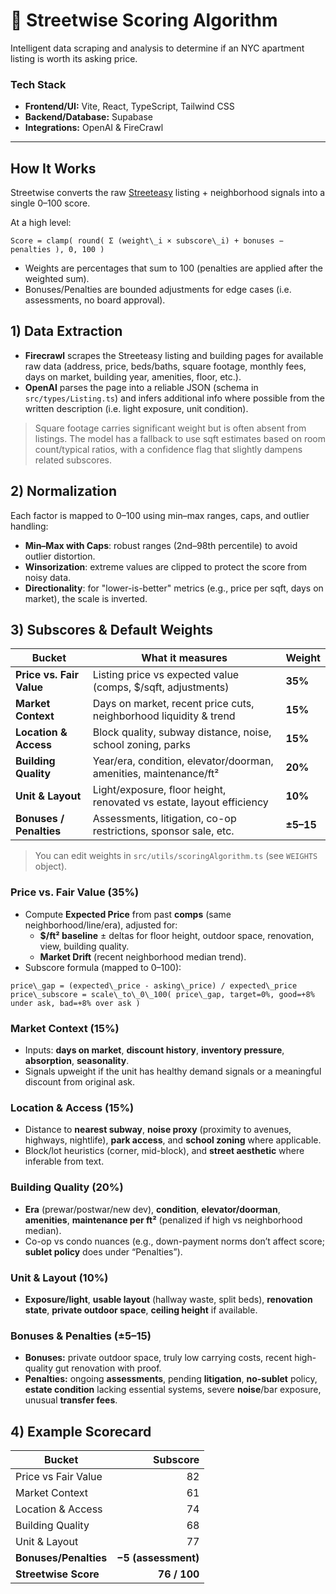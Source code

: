 # 🚕 Streetwise Scoring Algorithm
Intelligent data scraping and analysis to determine if an NYC apartment listing is worth its asking price.

### Tech Stack
- **Frontend/UI:** Vite, React, TypeScript, Tailwind CSS
- **Backend/Database:** Supabase
- **Integrations:** OpenAI & FireCrawl

---

## How It Works
Streetwise converts the raw [Streeteasy](https://streeteasy.com/) listing + neighborhood signals into a single 0–100 score.

At a high level:

```
Score = clamp( round( Σ (weight\_i × subscore\_i) + bonuses − penalties ), 0, 100 )
```
- Weights are percentages that sum to 100 (penalties are applied after the weighted sum).
- Bonuses/Penalties are bounded adjustments for edge cases (i.e. assessments, no board approval).

## 1) Data Extraction
- **Firecrawl** scrapes the Streeteasy listing and building pages for available raw data (address, price, beds/baths, square footage, monthly fees, days on market, building year, amenities, floor, etc.).
- **OpenAI** parses the page into a reliable JSON (schema in `src/types/Listing.ts`) and infers additional info where possible from the written description (i.e. light exposure, unit condition).

> Square footage carries significant weight but is often absent from listings. The model has a fallback to use sqft estimates based on room count/typical ratios, with a confidence flag that slightly dampens related subscores.

## 2) Normalization
Each factor is mapped to 0–100 using min–max ranges, caps, and outlier handling:
- **Min–Max with Caps**: robust ranges (2nd–98th percentile) to avoid outlier distortion.
- **Winsorization**: extreme values are clipped to protect the score from noisy data.
- **Directionality**: for "lower-is-better" metrics (e.g., price per sqft, days on market), the scale is inverted.

## 3) Subscores & Default Weights

| Bucket | What it measures | Weight |
|---|---|---|
| **Price vs. Fair Value** | Listing price vs expected value (comps, $/sqft, adjustments) | **35%** |
| **Market Context** | Days on market, recent price cuts, neighborhood liquidity & trend | **15%** |
| **Location & Access** | Block quality, subway distance, noise, school zoning, parks | **15%** |
| **Building Quality** | Year/era, condition, elevator/doorman, amenities, maintenance/ft² | **20%** |
| **Unit & Layout** | Light/exposure, floor height, renovated vs estate, layout efficiency | **10%** |
| **Bonuses / Penalties** | Assessments, litigation, co-op restrictions, sponsor sale, etc. | **±5–15** |

> You can edit weights in `src/utils/scoringAlgorithm.ts` (see `WEIGHTS` object).

### Price vs. Fair Value (35%)
- Compute **Expected Price** from past **comps** (same neighborhood/line/era), adjusted for:
  - **$/ft² baseline** ± deltas for floor height, outdoor space, renovation, view, building quality.
  - **Market Drift** (recent neighborhood median trend).
- Subscore formula (mapped to 0–100):
```
price\_gap = (expected\_price - asking\_price) / expected\_price
price\_subscore = scale\_to\_0\_100( price\_gap, target=0%, good=+8% under ask, bad=+8% over ask )
````
### Market Context (15%)
- Inputs: **days on market**, **discount history**, **inventory pressure**, **absorption**, **seasonality**.
- Signals upweight if the unit has healthy demand signals or a meaningful discount from original ask.

### Location & Access (15%)
- Distance to **nearest subway**, **noise proxy** (proximity to avenues, highways, nightlife), **park access**, and **school zoning** where applicable.
- Block/lot heuristics (corner, mid-block), and **street aesthetic** where inferable from text.

### Building Quality (20%)
- **Era** (prewar/postwar/new dev), **condition**, **elevator/doorman**, **amenities**, **maintenance per ft²** (penalized if high vs neighborhood median).
- Co-op vs condo nuances (e.g., down-payment norms don’t affect score; **sublet policy** does under “Penalties”).

### Unit & Layout (10%)
- **Exposure/light**, **usable layout** (hallway waste, split beds), **renovation state**, **private outdoor space**, **ceiling height** if available.

### Bonuses & Penalties (±5–15)
- **Bonuses:** private outdoor space, truly low carrying costs, recent high-quality gut renovation with proof.
- **Penalties:** ongoing **assessments**, pending **litigation**, **no-sublet** policy, **estate condition** lacking essential systems, severe **noise**/bar exposure, unusual **transfer fees**.

## 4) Example Scorecard

| Bucket                |            Subscore |
| --------------------- | ------------------: |
| Price vs Fair Value   |                  82 |
| Market Context        |                  61 |
| Location & Access     |                  74 |
| Building Quality      |                  68 |
| Unit & Layout         |                  77 |
| **Bonuses/Penalties** | **−5 (assessment)** |
| **Streetwise Score**  |        **76 / 100** |

